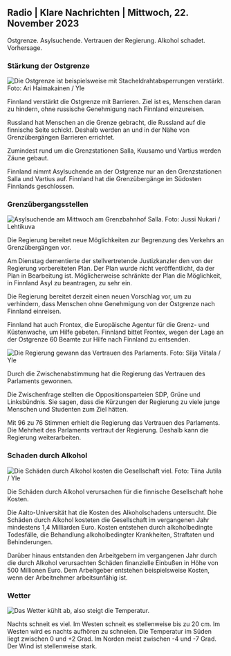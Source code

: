 ## Radio \| Klare Nachrichten \| Mittwoch, 22. November 2023

Ostgrenze. Asylsuchende. Vertrauen der Regierung. Alkohol schadet. Vorhersage.

### Stärkung der Ostgrenze

![Die Ostgrenze ist beispielsweise mit Stacheldrahtabsperrungen verstärkt. Foto: Ari Haimakainen / Yle](https://images.cdn.yle.fi/image/upload/c_crop,h_3078,w_5472,x_0,y_157/ar_1.7777777777777777,c_fill,g_faces,h_675,w_1200/dpr_1.0/q_auto:eco/f_auto/fl_lossy/v1700489748/39-1203622655b691ed016a)

Finnland verstärkt die Ostgrenze mit Barrieren. Ziel ist es, Menschen daran zu hindern, ohne russische Genehmigung nach Finnland einzureisen.

Russland hat Menschen an die Grenze gebracht, die Russland auf die finnische Seite schickt. Deshalb werden an und in der Nähe von Grenzübergängen Barrieren errichtet.

Zumindest rund um die Grenzstationen Salla, Kuusamo und Vartius werden Zäune gebaut.

Finnland nimmt Asylsuchende an der Ostgrenze nur an den Grenzstationen Salla und Vartius auf. Finnland hat die Grenzübergänge im Südosten Finnlands geschlossen.

### Grenzübergangsstellen

![Asylsuchende am Mittwoch am Grenzbahnhof Salla. Foto: Jussi Nukari / Lehtikuva](https://images.cdn.yle.fi/image/upload/c_crop,h_2879,w_5119,x_0,y_429/ar_1.7777777777777777,c_fill,g_faces,h_675,w_1200/dpr_1.0/q_auto:eco/f_auto/fl_lossy/v1700655653/39-1204918655df1f3cef50)

Die Regierung bereitet neue Möglichkeiten zur Begrenzung des Verkehrs an Grenzübergängen vor.

Am Dienstag dementierte der stellvertretende Justizkanzler den von der Regierung vorbereiteten Plan. Der Plan wurde nicht veröffentlicht, da der Plan in Bearbeitung ist. Möglicherweise schränkte der Plan die Möglichkeit, in Finnland Asyl zu beantragen, zu sehr ein.

Die Regierung bereitet derzeit einen neuen Vorschlag vor, um zu verhindern, dass Menschen ohne Genehmigung von der Ostgrenze nach Finnland einreisen.

Finnland hat auch Frontex, die Europäische Agentur für die Grenz- und Küstenwache, um Hilfe gebeten. Finnland bittet Frontex, wegen der Lage an der Ostgrenze 60 Beamte zur Hilfe nach Finnland zu entsenden.

![Die Regierung gewann das Vertrauen des Parlaments. Foto: Silja Viitala / Yle](https://images.cdn.yle.fi/image/upload/c_crop,h_2241,w_3983,x_0,y_325/ar_1.7777777777777777,c_fill,g_faces,h_675,w_1200/dpr_1.0/q_auto:eco/f_auto/fl_lossy/v1696934704/39-118409465252a7d6dc9d)

Durch die Zwischenabstimmung hat die Regierung das Vertrauen des Parlaments gewonnen.

Die Zwischenfrage stellten die Oppositionsparteien SDP, Grüne und Linksbündnis. Sie sagen, dass die Kürzungen der Regierung zu viele junge Menschen und Studenten zum Ziel hätten.

Mit 96 zu 76 Stimmen erhielt die Regierung das Vertrauen des Parlaments. Die Mehrheit des Parlaments vertraut der Regierung. Deshalb kann die Regierung weiterarbeiten.

### Schaden durch Alkohol

![Die Schäden durch Alkohol kosten die Gesellschaft viel. Foto: Tiina Jutila / Yle](https://images.cdn.yle.fi/image/upload/c_crop,h_2944,w_5235,x_0,y_312/ar_1.7777777777777777,c_fill,g_faces,h_675,w_1200/dpr_1.0/q_auto:eco/f_auto/fl_lossy/v1700406169/39-1203003655a1febe291f)

Die Schäden durch Alkohol verursachen für die finnische Gesellschaft hohe Kosten.

Die Aalto-Universität hat die Kosten des Alkoholschadens untersucht. Die Schäden durch Alkohol kosteten die Gesellschaft im vergangenen Jahr mindestens 1,4 Milliarden Euro. Kosten entstehen durch alkoholbedingte Todesfälle, die Behandlung alkoholbedingter Krankheiten, Straftaten und Behinderungen.

Darüber hinaus entstanden den Arbeitgebern im vergangenen Jahr durch die durch Alkohol verursachten Schäden finanzielle Einbußen in Höhe von 500 Millionen Euro. Dem Arbeitgeber entstehen beispielsweise Kosten, wenn der Arbeitnehmer arbeitsunfähig ist.

### Wetter

![Das Wetter kühlt ab, also steigt die Temperatur.](https://images.cdn.yle.fi/image/upload/c_crop,h_1080,w_1919,x_0,y_0/ar_1.7777777777777777,c_fill,g_faces,h_675,w_1200/dpr_1.0/q_auto:eco/f_auto/fl_lossy/v1700671048/39-1205140655e2e229bced)

Nachts schneit es viel. Im Westen schneit es stellenweise bis zu 20 cm. Im Westen wird es nachts aufhören zu schneien. Die Temperatur im Süden liegt zwischen 0 und +2 Grad. Im Norden meist zwischen -4 und -7 Grad. Der Wind ist stellenweise stark.